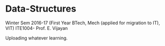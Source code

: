 # Data-Structures

Winter Sem 2016-17 (First Year BTech, Mech (applied for migration to IT), VIT)
ITE1004- Prof. E. Vijayan



Uploading whatever learning.
